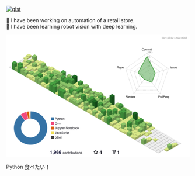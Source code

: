 <!--# Hi there 👋-->
[![gist](https://img.shields.io/badge/Gist-oishimilk-a9a9a9.svg?longCache=true)](https://gist.github.com/oishimilk)

🔭 I have been working on automation of a retail store.  
🌱 I have been learning robot vision with deep learning.

![Contribution Heatmap](./profile-3d-contrib/profile-green-animate.svg)

Python 食べたい！

<!--
**oishimilk/oishimilk** is a ✨ _special_ ✨ repository because its `README.md` (this file) appears on your GitHub profile.

Here are some ideas to get you started:

- 🔭 I’m currently working on ...
- 🌱 I’m currently learning ...
- 👯 I’m looking to collaborate on ...
- 🤔 I’m looking for help with ...
- 💬 Ask me about ...
- 📫 How to reach me: ...
- 😄 Pronouns: ...
- ⚡ Fun fact: ...
-->
